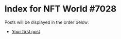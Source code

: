 # Index for NFT World #7028
Posts will be displayed in the order below:

- [Your first post](./001-first.md)

